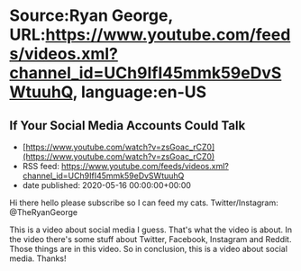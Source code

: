 # Source:Ryan George, URL:https://www.youtube.com/feeds/videos.xml?channel_id=UCh9IfI45mmk59eDvSWtuuhQ, language:en-US

## If Your Social Media Accounts Could Talk
 - [https://www.youtube.com/watch?v=zsGoac_rCZ0](https://www.youtube.com/watch?v=zsGoac_rCZ0)
 - RSS feed: https://www.youtube.com/feeds/videos.xml?channel_id=UCh9IfI45mmk59eDvSWtuuhQ
 - date published: 2020-05-16 00:00:00+00:00

Hi there hello please subscribe so I can feed my cats.
Twitter/Instagram: @TheRyanGeorge

This is a video about social media I guess. That's what the video is about. In the video there's some stuff about Twitter, Facebook, Instagram and Reddit. Those things are in this video. So in conclusion, this is a video about social media. Thanks!


